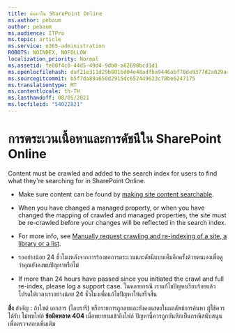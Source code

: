 ```yaml
---
title: ค้นหาใน SharePoint Online
ms.author: pebaum
author: pebaum
ms.audience: ITPro
ms.topic: article
ms.service: o365-administration
ROBOTS: NOINDEX, NOFOLLOW
localization_priority: Normal
ms.assetid: fe00f4c0-44d5-49d4-9db0-a62698bcd1d1
ms.openlocfilehash: daf21e311d29b801bd04e48adfba9446abf78de9377d2a029aebccbac3910c62
ms.sourcegitcommit: b5f7da89a650d2915dc652449623c78be6247175
ms.translationtype: MT
ms.contentlocale: th-TH
ms.lasthandoff: 08/05/2021
ms.locfileid: "54022821"
---
```

# <a name="content-crawling-and-indexing-in-sharepoint-online"></a>การตระเวนเนื้อหาและการดัชนีใน SharePoint Online

Content must be crawled and added to the search index for users to find what they're searching for in SharePoint Online.

- Make sure content can be found by [making site content searchable](https://docs.microsoft.com/sharepoint/make-site-content-searchable).

- When you have changed a managed property, or when you have changed the mapping of crawled and managed properties, the site must be re-crawled before your changes will be reflected in the search index.

- For more info, see [Manually request crawling and re-indexing of a site, a library or a list](https://docs.microsoft.com/sharepoint/crawl-site-content).

- รออย่างน้อย 24 ชั่วโมงหลังจากการร้องขอการตระเวนและดัชนีแบบเต็มอีกครั้งด้วยตนเองเพื่อดูว่าคุณยังคงพบปัญหาหรือไม่

- If more than 24 hours have passed since you initiated the crawl and full re-index, please log a support case. ในหลายกรณี เราแก้ไขปัญหาเรียบร้อยแล้ว โปรดให้เวลาเราอย่างน้อย 24 ชั่วโมงเพื่อแก้ไขปัญหาให้เสร็จสิ้น

**สิ่ง** สําคัญ : ถ้าไซต์ เอกสาร (ไลบรารี) หรือรายการถูกลบและยังคงแสดงในผลลัพธ์การค้นหา ผู้ใช้ควรได้รับ ไม่พบไฟล์ **ข้อผิดพลาด 404** เมื่อพยายามเข้าถึงไฟล์ ปัญหานี้ควรถูกบันทึกเป็นกรณีสนับสนุนเพื่อตรวจสอบเพิ่มเติม



